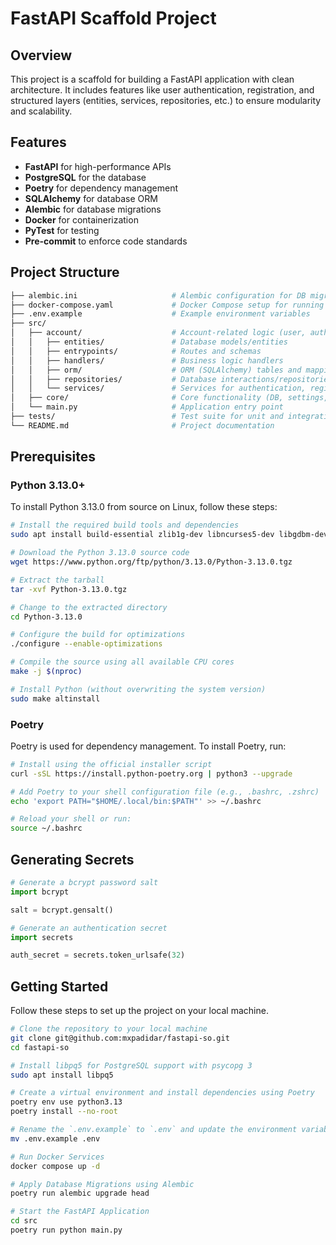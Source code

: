 # FastAPI Scaffold Project

## Overview

This project is a scaffold for building a FastAPI application with clean architecture. It includes features like user authentication, registration, and structured layers (entities, services, repositories, etc.) to ensure modularity and scalability.

## Features

- **FastAPI** for high-performance APIs
- **PostgreSQL** for the database
- **Poetry** for dependency management
- **SQLAlchemy** for database ORM
- **Alembic** for database migrations
- **Docker** for containerization
- **PyTest** for testing
- **Pre-commit** to enforce code standards

## Project Structure

```bash
├── alembic.ini                     # Alembic configuration for DB migrations
├── docker-compose.yaml             # Docker Compose setup for running the project
├── .env.example                    # Example environment variables
├── src/
│   ├── account/                    # Account-related logic (user, auth, etc.)
│   │   ├── entities/               # Database models/entities
│   │   ├── entrypoints/            # Routes and schemas
│   │   ├── handlers/               # Business logic handlers
│   │   ├── orm/                    # ORM (SQLAlchemy) tables and mappings
│   │   ├── repositories/           # Database interactions/repositories
│   │   └── services/               # Services for authentication, registration, etc.
│   ├── core/                       # Core functionality (DB, settings, logging, etc.)
│   └── main.py                     # Application entry point
├── tests/                          # Test suite for unit and integration tests
└── README.md                       # Project documentation
```

## Prerequisites

### **Python 3.13.0+**

To install Python 3.13.0 from source on Linux, follow these steps:

```bash
# Install the required build tools and dependencies
sudo apt install build-essential zlib1g-dev libncurses5-dev libgdbm-dev libnss3-dev libssl-dev libreadline-dev libffi-dev libsqlite3-dev

# Download the Python 3.13.0 source code
wget https://www.python.org/ftp/python/3.13.0/Python-3.13.0.tgz

# Extract the tarball
tar -xvf Python-3.13.0.tgz

# Change to the extracted directory
cd Python-3.13.0

# Configure the build for optimizations
./configure --enable-optimizations

# Compile the source using all available CPU cores
make -j $(nproc)

# Install Python (without overwriting the system version)
sudo make altinstall
```

### **Poetry**

Poetry is used for dependency management. To install Poetry, run:

```bash
# Install using the official installer script
curl -sSL https://install.python-poetry.org | python3 --upgrade

# Add Poetry to your shell configuration file (e.g., .bashrc, .zshrc)
echo 'export PATH="$HOME/.local/bin:$PATH"' >> ~/.bashrc

# Reload your shell or run:
source ~/.bashrc
```

## Generating Secrets

```python
# Generate a bcrypt password salt
import bcrypt

salt = bcrypt.gensalt()

# Generate an authentication secret
import secrets

auth_secret = secrets.token_urlsafe(32)
```

## Getting Started

Follow these steps to set up the project on your local machine.

```bash
# Clone the repository to your local machine
git clone git@github.com:mxpadidar/fastapi-so.git
cd fastapi-so

# Install libpq5 for PostgreSQL support with psycopg 3
sudo apt install libpq5

# Create a virtual environment and install dependencies using Poetry
poetry env use python3.13
poetry install --no-root

# Rename the `.env.example` to `.env` and update the environment variables:
mv .env.example .env

# Run Docker Services
docker compose up -d

# Apply Database Migrations using Alembic
poetry run alembic upgrade head

# Start the FastAPI Application
cd src
poetry run python main.py
```
